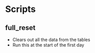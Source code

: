 
# Scripts

## full_reset

* Clears out all the data from the tables
* Run this at the start of the first day
